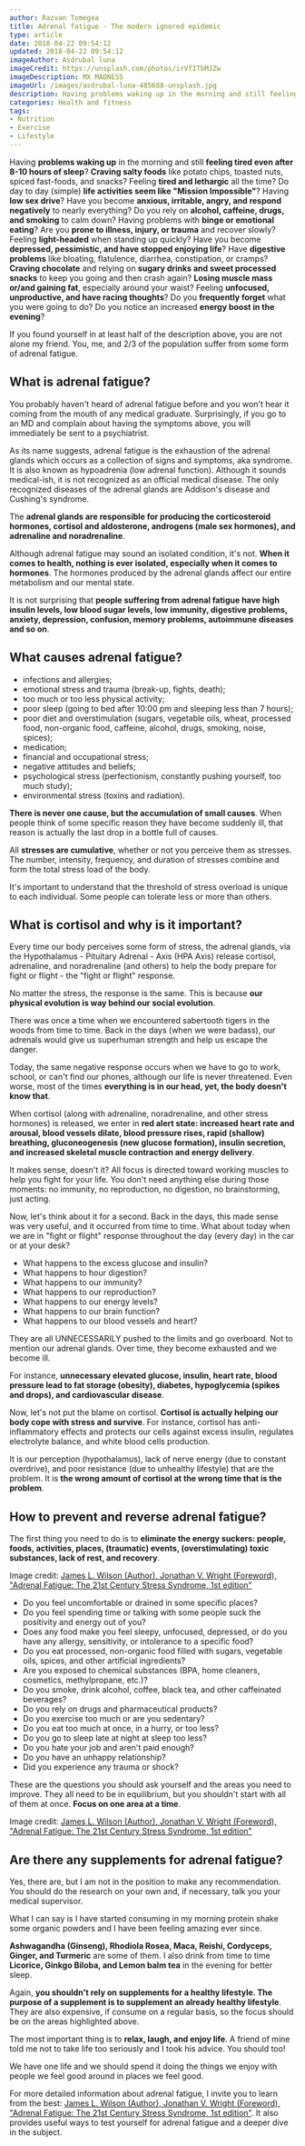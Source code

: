 ```yaml
---
author: Razvan Tomegea
title: Adrenal fatigue - The modern ignored epidemic
type: article
date: 2018-04-22 09:54:12
updated: 2018-04-22 09:54:12
imageAuthor: Asdrubal luna
imageCredit: https://unsplash.com/photos/irVfITbMJZw
imageDescription: MX MADNESS
imageUrl: /images/asdrubal-luna-485688-unsplash.jpg
description: Having problems waking up in the morning and still feeling tired even after 8-10 hours of sleep? Craving salty foods like potato chips, toasted nuts, spiced fast-foods, and snacks? Feeling tired and lethargic all the time? Do day to day (simple) life activities seem like "Mission Impossible"? Having low sex drive? Have you become anxious, irritable, angry, and respond negatively to nearly everything? Do you rely on alcohol, caffeine, drugs, and smoking to calm down? Having problems with binge or emotional eating? Are you prone to illness, injury, or trauma and recover slowly? Feeling light-headed when standing up quickly? Have you become depressed, pessimistic, and have stopped enjoying life? Have digestive problems like bloating, flatulence, diarrhea, constipation, or cramps? Craving chocolate and relying on sugary drinks and sweet processed snacks to keep you going and then crash again? Losing muscle mass or/and gaining fat, especially around your waist? Feeling unfocused, unproductive, and have racing thoughts? Do you frequently forget what you were going to do? Do you notice an increased energy boost in the evening?
categories: Health and fitness
tags:
- Nutrition
- Exercise
- Lifestyle
---
```

Having **problems waking up** in the morning and still **feeling tired even after 8-10 hours of sleep**? **Craving salty foods** like potato chips, toasted nuts, spiced fast-foods, and snacks? Feeling **tired and lethargic** all the time? Do day to day (simple) **life activities seem like "Mission Impossible"**? Having **low sex drive**? Have you become **anxious, irritable, angry, and respond negatively** to nearly everything? Do you rely on **alcohol, caffeine, drugs, and smoking** to calm down? Having problems with **binge or emotional eating**? Are you **prone to illness, injury, or trauma** and recover slowly? Feeling **light-headed** when standing up quickly? Have you become **depressed, pessimistic, and have stopped enjoying life**? Have **digestive problems** like bloating, flatulence, diarrhea, constipation, or cramps? **Craving chocolate** and relying on **sugary drinks and sweet processed snacks** to keep you going and then crash again? **Losing muscle mass or/and gaining fat**, especially around your waist? Feeling **unfocused, unproductive, and have racing thoughts**? Do you **frequently forget** what you were going to do? Do you notice an increased **energy boost in the evening**?

<!-- more -->

If you found yourself in at least half of the description above, you are not alone my friend. You, me, and 2/3 of the population suffer from some form of adrenal fatigue.

## What is adrenal fatigue?
You probably haven't heard of adrenal fatigue before and you won't hear it coming from the mouth of any medical graduate. Surprisingly, if you go to an MD and complain about having the symptoms above, you will immediately be sent to a psychiatrist.

As its name suggests, adrenal fatigue is the exhaustion of the adrenal glands which occurs as a collection of signs and symptoms, aka syndrome. It is also known as hypoadrenia (low adrenal function). Although it sounds medical-ish, it is not recognized as an official medical disease. The only recognized diseases of the adrenal glands are Addison's disease and Cushing's syndrome.

The **adrenal glands are responsible for producing the corticosteroid hormones, cortisol and aldosterone, androgens (male sex hormones), and adrenaline and noradrenaline**.

Although adrenal fatigue may sound an isolated condition, it's not. **When it comes to health, nothing is ever isolated, especially when it comes to hormones**. The hormones produced by the adrenal glands affect our entire metabolism and our mental state.

It is not surprising that **people suffering from adrenal fatigue have high insulin levels, low blood sugar levels, low immunity, digestive problems, anxiety, depression, confusion, memory problems, autoimmune diseases and so on**.

## What causes adrenal fatigue?
- infections and allergies;
- emotional stress and trauma (break-up, fights, death);
- too much or too less physical activity;
- poor sleep (going to bed after 10:00 pm and sleeping less than 7 hours);
- poor diet and overstimulation (sugars, vegetable oils, wheat, processed food, non-organic food, caffeine, alcohol, drugs, smoking, noise, spices);
- medication;
- financial and occupational stress;
- negative attitudes and beliefs;
- psychological stress (perfectionism, constantly pushing yourself, too much study);
- environmental stress (toxins and radiation).

**There is never one cause, but the accumulation of small causes**. When people think of some specific reason they have become suddenly ill, that reason is actually the last drop in a bottle full of causes.

All **stresses are cumulative**, whether or not you perceive them as stresses. The number, intensity, frequency, and duration of stresses combine and form the total stress load of the body.

It's important to understand that the threshold of stress overload is unique to each individual. Some people can tolerate less or more than others.

## What is cortisol and why is it important?
Every time our body perceives some form of stress, the adrenal glands, via the Hypothalamus - Pituitary Adrenal - Axis (HPA Axis) release cortisol, adrenaline, and noradrenaline (and others) to help the body prepare for fight or flight - the "fight or flight" response.

No matter the stress, the response is the same. This is because **our physical evolution is way behind our social evolution**. 

There was once a time when we encountered sabertooth tigers in the woods from time to time. Back in the days (when we were badass), our adrenals would give us superhuman strength and help us escape the danger. 

Today, the same negative response occurs when we have to go to work, school, or can't find our phones, although our life is never threatened. Even worse, most of the times **everything is in our head, yet, the body doesn't know that**.

When cortisol (along with adrenaline, noradrenaline, and other stress hormones) is released, we enter in **red alert state: increased heart rate and arousal, blood vessels dilate, blood pressure rises, rapid (shallow) breathing, gluconeogenesis (new glucose formation), insulin secretion, and increased skeletal muscle contraction and energy delivery**.

It makes sense, doesn't it? All focus is directed toward working muscles to help you fight for your life. You don't need anything else during those moments: no immunity, no reproduction, no digestion, no brainstorming, just acting.

Now, let's think about it for a second. Back in the days, this made sense was very useful, and it occurred from time to time. What about today when we are in "fight or flight" response throughout the day (every day) in the car or at your desk?

- What happens to the excess glucose and insulin?
- What happens to hour digestion?
- What happens to our immunity?
- What happens to our reproduction?
- What happens to our energy levels?
- What happens to our brain function?
- What happens to our blood vessels and heart?

They are all UNNECESSARILY pushed to the limits and go overboard. Not to mention our adrenal glands. Over time, they become exhausted and we become ill.

For instance, **unnecessary elevated glucose, insulin, heart rate, blood pressure lead to fat storage (obesity), diabetes, hypoglycemia (spikes and drops), and cardiovascular disease**.

Now, let's not put the blame on cortisol. **Cortisol is actually helping our body cope with stress and survive**.  For instance, cortisol has anti-inflammatory effects and protects our cells against excess insulin, regulates electrolyte balance, and white blood cells production.

It is our perception (hypothalamus), lack of nerve energy (due to constant overdrive), and poor resistance (due to unhealthy lifestyle) that are the problem. It is **the wrong amount of cortisol at the wrong time that is the problem**.

## How to prevent and reverse adrenal fatigue?
The first thing you need to do is to **eliminate the energy suckers: people, foods, activities, places, (traumatic) events, (overstimulating) toxic substances, lack of rest, and recovery**.

<amp-img src="/images/energy-drain.jpg" layout="responsive" height="1" width="1" alt="Energy drain"></amp-img>
<p class="img-credit">Image credit: <a href="https://www.amazon.com/Adrenal-Fatigue-Century-Stress-Syndrome-ebook/dp/B0044KLQHS/ref=mt_kindle?_encoding=UTF8&me=">James L. Wilson (Author), Jonathan V. Wright (Foreword), "Adrenal Fatigue: The 21st Century Stress Syndrome, 1st edition"</a></p>

- Do you feel uncomfortable or drained in some specific places?
- Do you feel spending time or talking with some people suck the positivity and energy out of you?
- Does any food make you feel sleepy, unfocused, depressed, or do you have any allergy, sensitivity, or intolerance to a specific food?
- Do you eat processed, non-organic food filled with sugars, vegetable oils, spices, and other artificial ingredients?
- Are you exposed to chemical substances (BPA, home cleaners, cosmetics, methylpropane, etc.)?
- Do you smoke, drink alcohol, coffee, black tea, and other caffeinated beverages?
- Do you rely on drugs and pharmaceutical products?
- Do you exercise too much or are you sedentary?
- Do you eat too much at once, in a hurry, or too less?
- Do you go to sleep late at night at sleep too less?
- Do you hate your job and aren't paid enough?
- Do you have an unhappy relationship?
- Did you experience any trauma or shock?

These are the questions you should ask yourself and the areas you need to improve. They all need to be in equilibrium, but you shouldn't start with all of them at once. **Focus on one area at a time**.

<amp-img src="/images/adrenal-fatigue-changes.jpg" layout="responsive" height="300" width="240" alt="Lifestyle changes"></amp-img>
<p class="img-credit">Image credit: <a href="https://www.amazon.com/Adrenal-Fatigue-Century-Stress-Syndrome-ebook/dp/B0044KLQHS/ref=mt_kindle?_encoding=UTF8&me=">James L. Wilson (Author), Jonathan V. Wright (Foreword), "Adrenal Fatigue: The 21st Century Stress Syndrome, 1st edition"</a></p>

## Are there any supplements for adrenal fatigue?
Yes, there are, but I am not in the position to make any recommendation. You should do the research on your own and, if necessary, talk you your medical supervisor.

What I can say is I have started consuming in my morning protein shake some organic powders and I have been feeling amazing ever since.

**Ashwagandha (Ginseng), Rhodiola Rosea, Maca, Reishi, Cordyceps, Ginger, and Turmeric** are some of them. I also drink from time to time **Licorice, Ginkgo Biloba, and Lemon balm tea** in the evening for better sleep.

Again, **you shouldn't rely on supplements for a healthy lifestyle. The purpose of a supplement is to supplement an already healthy lifestyle**. They are also expensive, if consume on a regular basis, so the focus should be on the areas highlighted above.

The most important thing is to **relax, laugh, and enjoy life**. A friend of mine told me not to take life too seriously and I took his advice. You should too!

We have one life and we should spend it doing the things we enjoy with people we feel good around in places we feel good.

For more detailed information about adrenal fatigue, I invite you to learn from the best: <a href="https://www.amazon.com/Adrenal-Fatigue-Century-Stress-Syndrome-ebook/dp/B0044KLQHS/ref=mt_kindle?_encoding=UTF8&me=">James L. Wilson (Author), Jonathan V. Wright (Foreword), "Adrenal Fatigue: The 21st Century Stress Syndrome, 1st edition"</a>. It also provides useful ways to test yourself for adrenal fatigue and a deeper dive in the subject.
